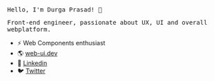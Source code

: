 <p>
<samp>
Hello, I'm Durga Prasad! 👋
</samp>
</p>
<p>
<samp>  
Front-end engineer, passionate about UX, UI and overall webplatform.
</samp>
</p>

- ⚡ Web Components enthusiast
- 🌎 <a href="https://web-ui.dev">web-ui.dev</a>
- 💼 <a href="https://www.linkedin.com/in/dsadhanala">Linkedin</a>
- 🐦 <a href="https://twitter.com/dsadhanala">Twitter</a>
